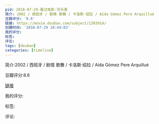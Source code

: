 ```yaml
---
pid: 2018-07-29-看过电影-莎乐美
简介: 2002 / 西班牙 / 剧情 歌舞 / 卡洛斯·绍拉 / Aída Gómez Pere Arquillué
豆瓣评分: '8.6'
链接: https://movie.douban.com/subject/1303914/
创建时间: '2018-07-29 10:44:03'
我的评分:
标签:
评论:
tags: [douban]
categories: [timeline]
---
```

简介:2002 / 西班牙 / 剧情 歌舞 / 卡洛斯·绍拉 / Aída Gómez Pere Arquillué

豆瓣评分:8.6

[链接](https://movie.douban.com/subject/1303914/)

我的评分:

标签:

评论:

